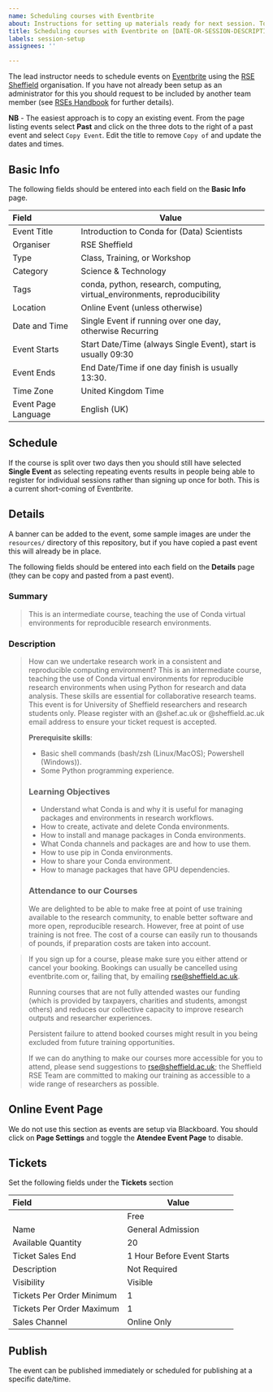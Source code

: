 ```yaml
---
name: Scheduling courses with Eventbrite
about: Instructions for setting up materials ready for next session. To be completed by lead instructor
title: Scheduling courses with Eventbrite on [DATE-OR-SESSION-DESCRIPTION] for [INSTRUCTOR-NAME]
labels: session-setup
assignees: ''

---
```


The lead instructor needs to schedule events on [Eventbrite](https://www.eventbrite.com) using the [RSE
Sheffield](https://www.eventbrite.co.uk/o/rse-sheffield-29660305889) organisation. If you have not already been setup as
an administrator for this you should request to be included by another team member (see [RSEs
Handbook](https://github.com/RSE-Sheffield/rses-handbook/blob/master/pages/eventbrite.Rmd) for further details).

**NB** - The easiest approach is to copy an existing event. From the page listing events select **Past** and click on
the three dots to the right of a past event and select `Copy Event`. Edit the title to remove `Copy of` and update the
dates and times.


## Basic Info

The following fields should be entered into each field on the **Basic Info** page.

| Field               | Value                                                                     |
|:--------------------|---------------------------------------------------------------------------|
| Event Title         | Introduction to Conda for (Data) Scientists                               |
| Organiser           | RSE Sheffield                                                             |
| Type                | Class, Training, or Workshop                                              |
| Category            | Science & Technology                                                      |
| Tags                | conda, python, research, computing, virtual_environments, reproducibility |
| Location            | Online Event (unless otherwise)                                           |
| Date and Time       | Single Event if running over one day, otherwise Recurring                 |
| Event Starts        | Start Date/Time (always Single Event), start is usually 09:30             |
| Event Ends          | End Date/Time if one day finish is usually 13:30.                         |
| Time Zone           | United Kingdom Time                                                       |
| Event Page Language | English (UK)                                                              |



## Schedule

If the course is split over two days then you should still have selected **Single Event** as selecting repeating events
results in people being able to register for individual sessions rather than signing up once for both. This is a current
short-coming of Eventbrite.

## Details

A banner can be added to the event, some sample images are under the `resources/` directory of this repository, but if
you have copied a past event this will already be in place.

The following fields should be entered into each field on the **Details** page (they can be copy and pasted from a past
event).


### Summary


> This is an intermediate course, teaching the use of Conda virtual environments for reproducible research environments.

### Description

> How can we undertake research work in a consistent and reproducible computing environment?
> This is an intermediate course, teaching the use of Conda virtual environments for reproducible research environments
> when using Python for research and data analysis. These skills are essential for collaborative research teams.
> This event is for University of Sheffield researchers and research students only. Please register with an @shef.ac.uk
> or @sheffield.ac.uk email address to ensure your ticket request is accepted.
>
> **Prerequisite skills**:
> - Basic shell commands (bash/zsh (Linux/MacOS); Powershell (Windows)).
> - Some Python programming experience.
>
> ### Learning Objectives
> - Understand what Conda is and why it is useful for managing packages and environments in research workflows.
> - How to create, activate and delete Conda environments.
> - How to install and manage packages in Conda environments.
> - What Conda channels and packages are and how to use them.
> - How to use pip in Conda environments.
> - How to share your Conda environment.
> - How to manage packages that have GPU dependencies.
>
>
> ### Attendance to our Courses
>
> We are delighted to be able to make free at point of use training available to the research community, to enable
> better software and more open, reproducible research. However, free at point of use training is not free. The cost of
> a course can easily run to thousands of pounds, if preparation costs are taken into account.

>
> If you sign up for a course, please make sure you either attend or cancel your booking. Bookings can usually be
> cancelled using eventbrite.com or, failing that, by emailing rse@sheffield.ac.uk.
>
> Running courses that are not fully attended wastes our funding (which is provided by taxpayers, charities and
> students, amongst others) and reduces our collective capacity to improve research outputs and researcher experiences.
>
> Persistent failure to attend booked courses might result in you being excluded from future training opportunities.
>
> If we can do anything to make our courses more accessible for you to attend, please send suggestions to
> rse@sheffield.ac.uk; the Sheffield RSE Team are committed to making our training as accessible to a wide range of
> researchers as possible.


## Online Event Page

We do not use this section as events are setup via Blackboard. You should click on **Page Settings** and toggle the
**Atendee Event Page** to disable.

## Tickets

Set the following fields under the **Tickets** section

| Field                     | Value                      |
|:--------------------------|----------------------------|
|                           | Free                       |
| Name                      | General Admission          |
| Available Quantity        | 20                         |
| Ticket Sales End          | 1 Hour Before Event Starts |
| Description               | Not Required               |
| Visibility                | Visible                    |
| Tickets Per Order Minimum | 1                          |
| Tickets Per Order Maximum | 1                          |
| Sales Channel             | Online Only                |

## Publish

The event can be published immediately or scheduled for publishing at a specific date/time.
